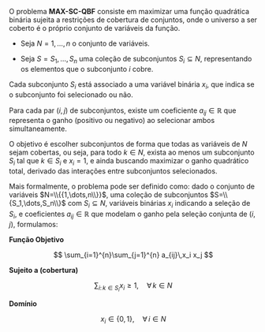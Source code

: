 O problema **MAX-SC-QBF** consiste em maximizar uma função quadrática binária sujeita a restrições de cobertura de conjuntos, onde o universo a ser coberto é o próprio conjunto de variáveis da função.

* Seja $N = {1, \dots, n}$ o conjunto de variáveis.

* Seja $S = {S_1, \dots, S_n}$ uma coleção de subconjuntos $S_i \subseteq N$, representando os elementos que o subconjunto $i$ cobre.

Cada subconjunto $S_i$ está associado a uma variável binária $x_i$, que indica se o subconjunto foi selecionado ou não.

Para cada par $(i,j)$ de subconjuntos, existe um coeficiente $a_{ij} \in \mathbb{R}$ que representa o ganho (positivo ou negativo) ao selecionar ambos simultaneamente.

O objetivo é escolher subconjuntos de forma que todas as variáveis de $N$ sejam cobertas, ou seja, para todo $k \in N$, exista ao menos um subconjunto $S_i$ tal que $k \in S_i$ e $x_i = 1$, e ainda buscando maximizar o ganho quadrático total, derivado das interações entre subconjuntos selecionados.

Mais formalmente, o problema pode ser definido como: dado o conjunto de variáveis $N=\\{{1,\dots,n\\}}$, uma coleção de subconjuntos $S=\\{S_1,\dots,S_n\\}$ com $S_i \subseteq N$, variáveis binárias $x_i$ indicando a seleção de $S_i$, e coeficientes $a_{ij} \in \mathbb{R}$ que modelam o ganho pela seleção conjunta de $(i,j)$, formulamos:

**Função Objetivo**

$$
\sum_{i=1}^{n}\sum_{j=1}^{n} a_{ij}\,x_i x_j
$$

**Sujeito a (cobertura)**

$$
\sum_{i:\, k \in S_i} x_i \ge 1, \quad \forall\, k \in N
$$

**Domínio**

$$
x_i \in \{0,1\}, \quad \forall\, i \in N
$$
